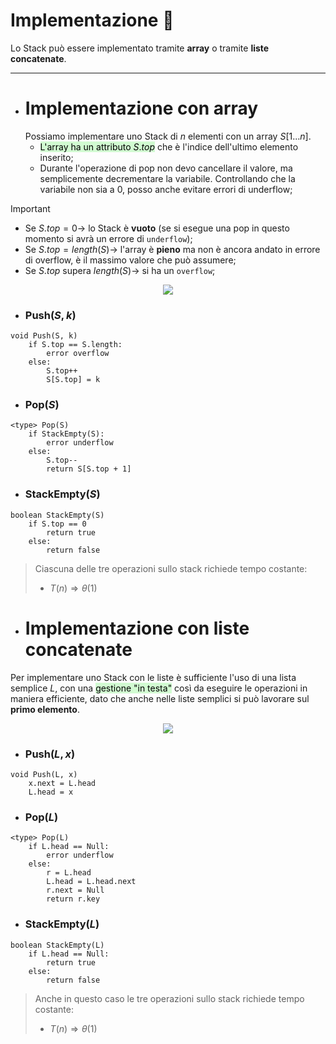  # Implementazione 🧪
Lo Stack può essere implementato tramite **array** o tramite **liste concatenate**.
***
- # Implementazione con array
	Possiamo implementare uno Stack di $n$ elementi con un array $S[1...n]$.
	- <mark style="background: #BBFABBA6;">L'array ha un attributo $S.top$</mark> che è l'indice dell'ultimo elemento inserito;
	- Durante l'operazione di pop non devo cancellare il valore, ma semplicemente decrementare la variabile. Controllando che la variabile non sia a $0$, posso anche evitare errori di underflow;

>[!Important]
>- Se $S.top=0 \rightarrow$ lo Stack è **vuoto** (se si esegue una pop in questo momento si avrà un errore di `underflow`);
>- Se $S.top=length(S) \rightarrow$ l'array è **pieno** ma non è ancora andato in errore di overflow, è il massimo valore che può assumere;
>- Se $S.top$ supera $length(S) \rightarrow$ si ha un `overflow`;

<center><img src="https://api.codewithharry.com/media/videoSeriesFiles/courseFiles/data-structures-and-algorithms-in-hindi-23/Image_1.JPG"></center>

- ### Push($S, k$)
``` Pseudocodice TI:"Push" "FOLD"
void Push(S, k)
	if S.top == S.length:
		error overflow
	else:
		S.top++
		S[S.top] = k
```

- ### Pop($S$)
``` Pseudocodice TI:"Pop" "FOLD"
<type> Pop(S)
	if StackEmpty(S):
		error underflow
	else:
		S.top--
		return S[S.top + 1]
```

- ### StackEmpty($S$)
``` Pseudocodice TI:"StackEmpty" "FOLD"
boolean StackEmpty(S)
	if S.top == 0
		return true
	else:
		return false
```

>Ciascuna delle tre operazioni sullo stack richiede tempo costante:
>- $T(n) \Rightarrow θ(1)$

- # Implementazione con liste concatenate
Per implementare uno Stack con le liste è sufficiente l'uso di una lista semplice $L$, con una <mark style="background: #BBFABBA6;">gestione "in testa"</mark> così da eseguire le operazioni in maniera efficiente, dato che anche nelle liste semplici si può lavorare sul **primo elemento**.
<center><img src="https://cdn.codespeedy.com/wp-content/uploads/2020/08/stack-using-linkedlist-pic1.png"></center>

- ### Push($L, x$)
``` Pseudocodice TI:"Push" "FOLD"
void Push(L, x)
	x.next = L.head
	L.head = x
```

- ### Pop($L$)
``` Pseudocodice TI:"Pop" "FOLD"
<type> Pop(L)
	if L.head == Null:
		error underflow
	else:
		r = L.head
		L.head = L.head.next
		r.next = Null
		return r.key
```

- ### StackEmpty($L$)
``` Pseudocodice TI:"StackEmpty" "FOLD"
boolean StackEmpty(L)
	if L.head == Null:
		return true
	else:
		return false
```

>Anche in questo caso le tre operazioni sullo stack richiede tempo costante:
>- $T(n) \Rightarrow θ(1)$

